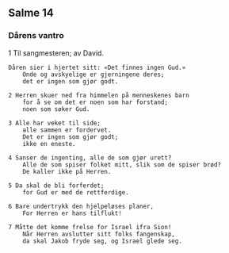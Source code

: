 ## Salme 14

### Dårens vantro

1 Til sangmesteren; av David. 
    
    Dåren sier i hjertet sitt: «Det finnes ingen Gud.»
        Onde og avskyelige er gjerningene deres; 
        det er ingen som gjør godt.

    2 Herren skuer ned fra himmelen på menneskenes barn 
        for å se om det er noen som har forstand; 
        noen som søker Gud.

    3 Alle har veket til side; 
        alle sammen er fordervet.
        Det er ingen som gjør godt; 
        ikke en eneste.

    4 Sanser de ingenting, alle de som gjør urett?
        Alle de som spiser folket mitt, slik som de spiser brød? 
        De kaller ikke på Herren.
    
    5 Da skal de bli forferdet; 
        for Gud er med de rettferdige.

    6 Bare undertrykk den hjelpeløses planer, 
        For Herren er hans tilflukt!
    
    7 Måtte det komme frelse for Israel ifra Sion! 
        Når Herren avslutter sitt folks fangenskap, 
        da skal Jakob fryde seg, og Israel glede seg.
